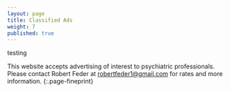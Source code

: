 ```yaml
---
layout: page
title: Classified Ads
weight: 7
published: true
---
```


testing

This website accepts advertising of interest to psychiatric professionals. Please contact Robert Feder at <robertfeder1@gmail.com> for rates and more information.
{:.page-fineprint}
